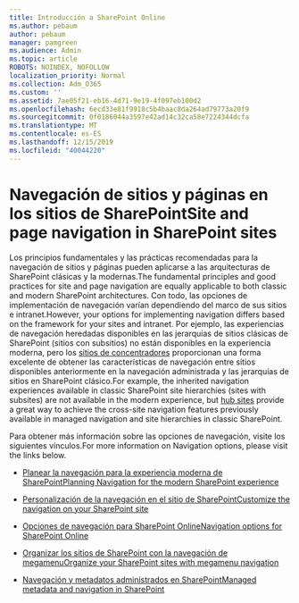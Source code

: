 ```yaml
---
title: Introducción a SharePoint Online
ms.author: pebaum
author: pebaum
manager: pamgreen
ms.audience: Admin
ms.topic: article
ROBOTS: NOINDEX, NOFOLLOW
localization_priority: Normal
ms.collection: Adm_O365
ms.custom: ''
ms.assetid: 7ae05f21-eb16-4d71-9e19-4f097eb100d2
ms.openlocfilehash: 6ecd33e81f9918c5b4baac8da264ad79773a20f9
ms.sourcegitcommit: 0f0186044a3597e42ad14c32ca58e7224344dcfa
ms.translationtype: MT
ms.contentlocale: es-ES
ms.lasthandoff: 12/15/2019
ms.locfileid: "40044220"
---
```

# <a name="site-and-page-navigation-in-sharepoint-sites"></a><span data-ttu-id="ff36a-102">Navegación de sitios y páginas en los sitios de SharePoint</span><span class="sxs-lookup"><span data-stu-id="ff36a-102">Site and page navigation in SharePoint sites</span></span>

<span data-ttu-id="ff36a-103">Los principios fundamentales y las prácticas recomendadas para la navegación de sitios y páginas pueden aplicarse a las arquitecturas de SharePoint clásicas y la modernas.</span><span class="sxs-lookup"><span data-stu-id="ff36a-103">The fundamental principles and good practices for site and page navigation are equally applicable to both classic and modern SharePoint architectures.</span></span> <span data-ttu-id="ff36a-104">Con todo, las opciones de implementación de navegación varían dependiendo del marco de sus sitios e intranet.</span><span class="sxs-lookup"><span data-stu-id="ff36a-104">However, your options for implementing navigation differs based on the framework for your sites and intranet.</span></span> <span data-ttu-id="ff36a-105">Por ejemplo, las experiencias de navegación heredadas disponibles en las jerarquías de sitios clásicas de SharePoint (sitios con subsitios) no están disponibles en la experiencia moderna, pero los [sitios de concentradores](https://support.office.com/article/fe26ae84-14b7-45b6-a6d1-948b3966427f) proporcionan una forma excelente de obtener las características de navegación entre sitios disponibles anteriormente en la navegación administrada y las jerarquías de sitios en SharePoint clásico.</span><span class="sxs-lookup"><span data-stu-id="ff36a-105">For example, the inherited navigation experiences available in classic SharePoint site hierarchies (sites with subsites) are not available in the modern experience, but [hub sites](https://support.office.com/article/fe26ae84-14b7-45b6-a6d1-948b3966427f) provide a great way to achieve the cross-site navigation features previously available in managed navigation and site hierarchies in classic SharePoint.</span></span>

 <span data-ttu-id="ff36a-106">Para obtener más información sobre las opciones de navegación, visite los siguientes vínculos.</span><span class="sxs-lookup"><span data-stu-id="ff36a-106">For more information on Navigation options, please visit the links below.</span></span>

 - [<span data-ttu-id="ff36a-107">Planear la navegación para la experiencia moderna de SharePoint</span><span class="sxs-lookup"><span data-stu-id="ff36a-107">Planning Navigation for the modern SharePoint experience</span></span>](https://docs.microsoft.com/sharepoint/plan-navigation-modern-experience)

- [<span data-ttu-id="ff36a-108">Personalización de la navegación en el sitio de SharePoint</span><span class="sxs-lookup"><span data-stu-id="ff36a-108">Customize the navigation on your SharePoint site</span></span>](https://support.office.com/article/customize-the-navigation-on-your-sharepoint-site-3cd61ae7-a9ed-4e1e-bf6d-4655f0bf25ca)

- [<span data-ttu-id="ff36a-109">Opciones de navegación para SharePoint Online</span><span class="sxs-lookup"><span data-stu-id="ff36a-109">Navigation options for SharePoint Online</span></span>](https://docs.microsoft.com/office365/enterprise/navigation-options-for-sharepoint-online)
 
- [<span data-ttu-id="ff36a-110">Organizar los sitios de SharePoint con la navegación de megamenu</span><span class="sxs-lookup"><span data-stu-id="ff36a-110">Organize your SharePoint sites with megamenu navigation</span></span>](https://techcommunity.microsoft.com/t5/Microsoft-SharePoint-Blog/Organize-your-SharePoint-sites-with-megamenu-navigation-and-new/ba-p/328068)

- [<span data-ttu-id="ff36a-111">Navegación y metadatos administrados en SharePoint</span><span class="sxs-lookup"><span data-stu-id="ff36a-111">Managed metadata and navigation in SharePoint</span></span>](https://docs.microsoft.com/sharepoint/dev/general-development/managed-metadata-and-navigation-in-sharepoint)


